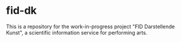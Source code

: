 # fid-dk
This is a repository for the work-in-progress project "FID Darstellende Kunst", a scientific information service for performing arts. 

